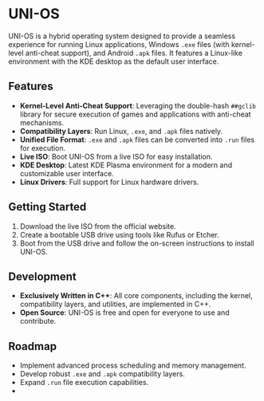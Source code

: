# UNI-OS

UNI-OS is a hybrid operating system designed to provide a seamless experience for running Linux applications, Windows `.exe` files (with kernel-level anti-cheat support), and Android `.apk` files. It features a Linux-like environment with the KDE desktop as the default user interface.

## Features
- **Kernel-Level Anti-Cheat Support**: Leveraging the double-hash `##gclib` library for secure execution of games and applications with anti-cheat mechanisms.
- **Compatibility Layers**: Run Linux, `.exe`, and `.apk` files natively.
- **Unified File Format**: `.exe` and `.apk` files can be converted into `.run` files for execution.
- **Live ISO**: Boot UNI-OS from a live ISO for easy installation.
- **KDE Desktop**: Latest KDE Plasma environment for a modern and customizable user interface.
- **Linux Drivers**: Full support for Linux hardware drivers.

## Getting Started
1. Download the live ISO from the official website.
2. Create a bootable USB drive using tools like Rufus or Etcher.
3. Boot from the USB drive and follow the on-screen instructions to install UNI-OS.

## Development
- **Exclusively Written in C++**: All core components, including the kernel, compatibility layers, and utilities, are implemented in C++.
- **Open Source**: UNI-OS is free and open for everyone to use and contribute.

## Roadmap
- Implement advanced process scheduling and memory management.
- Develop robust `.exe` and `.apk` compatibility layers.
- Expand `.run` file execution capabilities.
-